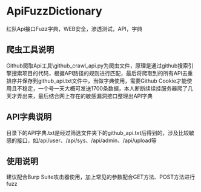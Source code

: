# ApiFuzzDictionary
红队Api接口Fuzz字典，WEB安全，渗透测试，API，字典
## 爬虫工具说明
Github爬取Api工具\github_crawl_api.py为爬虫文件，原理是通过github搜索引擎搜索项目的代码，根据API路径的规则进行匹配，最后将爬取到的所有API去重排序并保存到github_api.txt文件中，当做字典使用，需要Github Cookie才能使用且不稳定，一个号一天大概可发送1700条数据，本人断断续续挂服务器爬了几天才弄出来，最后结合网上存在的敏感漏洞接口整理出API字典
## API字典说明
目录下的API字典.txt是经过筛选文件夹下的github_api.txt后得到的，涉及比较敏感的接口，如/api/user、/api/sys、/api/admin、/api/upload等
## 使用说明
建议配合Burp Suite攻击器使用，加上常见的参数配合GET方法、POST方法进行fuzz
